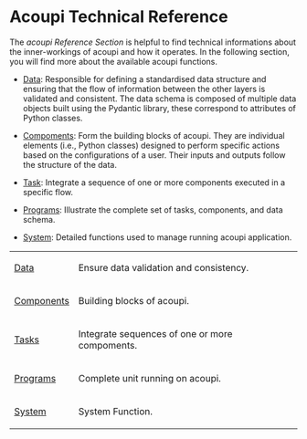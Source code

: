 # Acoupi Technical Reference

The _acoupi Reference Section_ is helpful to find technical informations about the inner-workings of acoupi and how it operates.
In the following section, you will find more about the available acoupi functions.

- [Data](data.md): Responsible for defining a standardised data structure and ensuring that the flow of information between the other layers is validated and consistent.
    The data schema is composed of multiple data objects built using the Pydantic library, these correspond to attributes of Python classes.

- [Compoments](components.md): Form the building blocks of acoupi.
    They are individual elements (i.e., Python classes) designed to perform specific actions based on the configurations of a user.
    Their inputs and outputs follow the structure of the data.

- [Task](tasks.md): Integrate a sequence of one or more components executed in a specific flow.

- [Programs](programs.md): Illustrate the complete set of tasks, components, and data schema.

- [System](system.md): Detailed functions used to manage running acoupi application.

<table>
  <tr>
    <td>
      <a href="data">Data</a>
    </td>
    <td>
      <p>Ensure data validation and consistency.</p>
    </td>
  </tr>
  <tr>
    <td>
      <a href="components">Components</a>
    </td>
    <td>
      <p>Building blocks of acoupi.</p>
    </td>
  </tr>
  <tr>
    <td>
      <a href="tasks">Tasks</a>
    </td>
    <td>
      <p>Integrate sequences of one or more compoments.</p>
    </td>
  </tr>
  <tr>
    <td>
      <a href="programs">Programs</a>
    </td>
    <td>
      <p>Complete unit running on acoupi.</p>
    </td>
  </tr>
  <tr>
    <td>
      <a href="system">System</a>
    </td>
    <td>
      <p>System Function.</p>
    </td>
  </tr>
</table>

